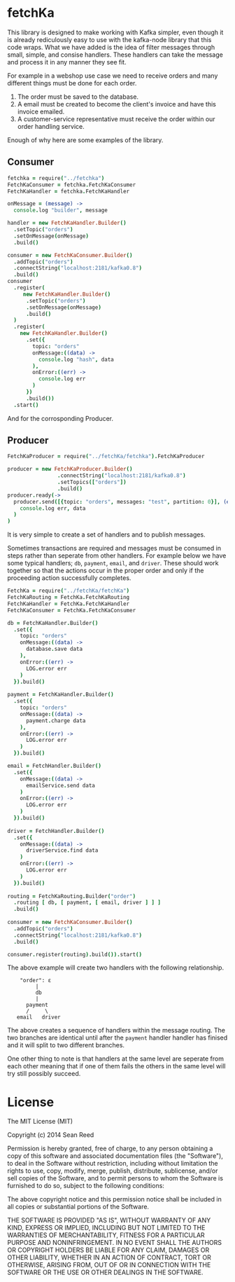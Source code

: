 fetchKa
=======

This library is designed to make working with Kafka simpler, even though it is already rediculously easy to use with
the kafka-node library that this code wraps. What we have added is the idea of filter messages through small, simple,
and consise handlers. These handlers can take the message and process it in any manner they see fit. 

For example in a webshop use case we need to receive orders and many different things must be done for each order.

1. The order must be saved to the database.
2. A email must be created to become the client's invoice and have this invoice emailed.
3. A customer-service representative must receive the order within our order handling service.

Enough of why here are some examples of the library.

Consumer
--------

```coffeescript
fetchka = require("../fetchka")
FetchKaConsumer = fetchka.FetchKaConsumer
FetchKaHandler = fetchka.FetchKaHandler

onMessage = (message) ->
  console.log "builder", message

handler = new FetchKaHandler.Builder()
  .setTopic("orders")
  .setOnMessage(onMessage)
  .build()

consumer = new FetchKaConsumer.Builder()
  .addTopic("orders")
  .connectString("localhost:2181/kafka0.8")
  .build()
consumer
  .register(
     new FetchKaHandler.Builder()
      .setTopic("orders")
      .setOnMessage(onMessage)
      .build()
  )
  .register(
    new FetchKaHandler.Builder()
      .set({
        topic: "orders"
        onMessage:((data) ->
          console.log "hash", data
        ),
        onError:((err) ->
          console.log err
        )
      })
      .build())
  .start()
```

And for the corrosponding Producer.

Producer
--------
```coffeescript
FetchKaProducer = require("../fetchKa/fetchka").FetchKaProducer

producer = new FetchKaProducer.Builder()
                .connectString("localhost:2181/kafka0.8")
                .setTopics(["orders"])
                .build()
producer.ready(->
  producer.send([{topic: "orders", messages: "test", partition: 0}], (err, data) ->
    console.log err, data
  )
)
```

It is very simple to create a set of handlers and to publish messages.

Sometimes transactions are required and messages must be consumed in steps rather than seperate from other handlers. For example below we have some typical handlers; `db`, `payment`, `email`, and `driver`. These should work together 
so that the actions occur in the proper order and only if the proceeding action successfully completes.

```coffeescript
FetchKa = require("../fetchKa/fetchKa")
FetchKaRouting = FetchKa.FetchKaRouting
FetchKaHandler = FetchKa.FetchKaHandler
FetchKaConsumer = FetchKa.FetchKaConsumer

db = FetchKaHandler.Builder()
  .set({
    topic: "orders"
    onMessage:((data) ->
      database.save data
    ),
    onError:((err) ->
      LOG.error err
    )
  }).build()
  
payment = FetchKaHandler.Builder()
  .set({
    topic: "orders"
    onMessage:((data) ->
      payment.charge data
    ),
    onError:((err) ->
      LOG.error err
    )
  }).build()

email = FetchHandler.Builder()
  .set({
    onMessage:((data) ->
      emailService.send data
    )
    onError:((err) ->
      LOG.error err
    )
  }).build()
  
driver = FetchHandler.Builder()
  .set({
    onMessage:((data) ->
      driverService.find data
    )
    onError:((err) ->
      LOG.error err
    )
  }).build()
  
routing = FetchKaRouting.Builder("order")
  .routing [ db, [ payment, [ email, driver ] ] ]
  .build()
  
consumer = new FetchKaConsumer.Builder()
  .addTopic("orders")
  .connectString("localhost:2181/kafka0.8")
  .build()

consumer.register(routing).build()).start()
```
The above example will create two handlers with the following relationship.

```
    "order": ε
         |
         db
         |
      payment
      /     \
   email   driver
```

The above creates a sequence of handlers within the message routing. The two branches are identical until after the `payment` handler handler has finised and it will split to two different branches. 

One other thing to note is that handlers at the same level are seperate from each other meaning that if one of them fails the others in the same level will try still possibly succeed. 


License
=======

The MIT License (MIT)

Copyright (c) 2014 Sean Reed

Permission is hereby granted, free of charge, to any person obtaining a copy
of this software and associated documentation files (the "Software"), to deal
in the Software without restriction, including without limitation the rights
to use, copy, modify, merge, publish, distribute, sublicense, and/or sell
copies of the Software, and to permit persons to whom the Software is
furnished to do so, subject to the following conditions:

The above copyright notice and this permission notice shall be included in
all copies or substantial portions of the Software.

THE SOFTWARE IS PROVIDED "AS IS", WITHOUT WARRANTY OF ANY KIND, EXPRESS OR
IMPLIED, INCLUDING BUT NOT LIMITED TO THE WARRANTIES OF MERCHANTABILITY,
FITNESS FOR A PARTICULAR PURPOSE AND NONINFRINGEMENT. IN NO EVENT SHALL THE
AUTHORS OR COPYRIGHT HOLDERS BE LIABLE FOR ANY CLAIM, DAMAGES OR OTHER
LIABILITY, WHETHER IN AN ACTION OF CONTRACT, TORT OR OTHERWISE, ARISING FROM,
OUT OF OR IN CONNECTION WITH THE SOFTWARE OR THE USE OR OTHER DEALINGS IN
THE SOFTWARE.
